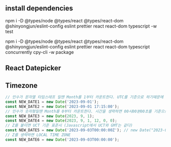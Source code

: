 ## install dependencies

npm i -D @types/node @types/react @types/react-dom @shinyongjun/eslint-config eslint prettier react react-dom typescript -w test

npm i -D @types/node @types/react @types/react-dom @shinyongjun/eslint-config eslint prettier react react-dom typescript concurrently cpy-cli -w package

## React Datepicker

## Timezone

```js
// 인수가 문자열 타임스태프 일땐 Month를 1부터 카운트한다. UTC를 기준으로 하기때문에 한국 기준 9시를 반환한다.
const NEW_DATE1 = new Date('2023-09-01');
const NEW_DATE2 = new Date('2023-09-01 17:15:00');
// 인수가 숫자형일땐 Month를 0부터 카운트한다. 시간을 생략하면 00시00분00초를 기준으로 한다.
const NEW_DATE3 = new Date(2023, 9, 1);
const NEW_DATE4 = new Date(2023, 9, 1, 12, 0, 0);
// Z를 붙이면 UCT 기준 표준시 (Javascript에서 UCT와 GMT는 같다)
const NEW_DATE5 = new Date('2023-09-03T00:00:00Z'); // new Date("2023-09-01") 과 같다.
// Z를 생략하면 LOCAL TIME ZONE
const NEW_DATE6 = new Date('2023-09-03T00:00:00');
```
